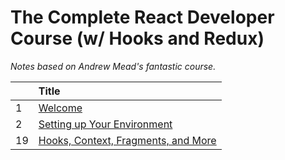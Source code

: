 # The Complete React Developer Course (w/ Hooks and Redux)

_Notes based on Andrew Mead's fantastic course._

|     | Title                                                                                  |
| :-- | :------------------------------------------------------------------------------------- |
| 1   | [ Welcome ](01-Welcome/README.md)                                                      |
| 2   | [ Setting up Your Environment ]()                                                      |
| 19  | [ Hooks, Context, Fragments, and More ](19-Hooks-Context-Fragments-and-More/README.md) |
